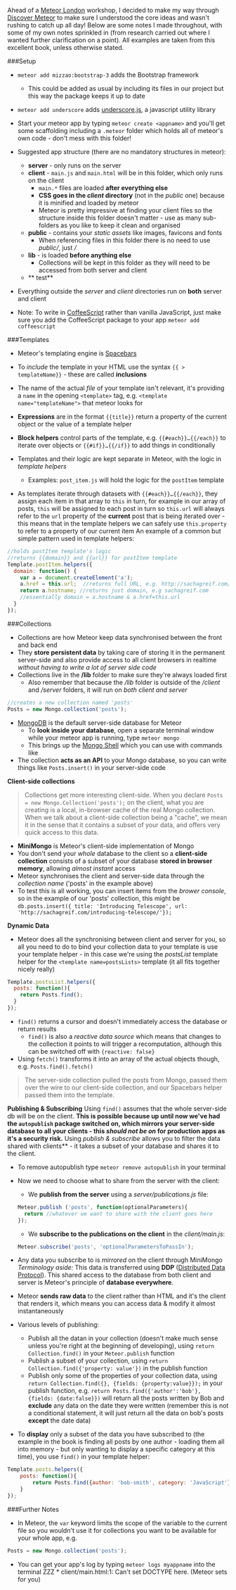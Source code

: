 Ahead of a [Meteor London](http://www.meteorlondon.com) workshop, I decided to make my way through [Discover Meteor](https://book.discovermeteor.com/) to make sure I understood the core ideas and wasn't rushing to catch up all day!
Below are some notes I made throughout, with some of my own notes sprinkled in (from research carried out where I wanted further clarification on a point).
All examples are taken from this excellent book, unless otherwise stated.

###Setup
* `meteor add mizzao:bootstrap-3` adds the Bootstrap framework
  * This could be added as usual by including its files in our project but this way the package keeps it up to date
* `meteor add underscore` adds [underscore.js](http://underscorejs.org/), a javascript utility library

* Start your meteor app by typing `meteor create <appname>` and you'll get some scaffolding including a `.meteor` folder which holds all of meteor's own code - don't mess with this folder!  
* Suggested app structure (there are no mandatory structures in meteor):
  * **server** - only runs on the server
  * **client** - `main.js` and `main.html` will be in this folder, which only runs on the client
    * `main.*` files are loaded **after everything else**
    * **CSS goes in the _client_ directory** (not in the _public_ one) because it is minified and loaded by meteor
    * Meteor is pretty impressive at finding your client files so the structure inside this folder doesn't matter - use as many sub-folders as you like to keep it clean and organised
  * **public** - contains your _static assets_ like images, favicons and fonts
    * When referencing files in this folder there is no need to use _public/_, just _/<asset-name>_
  * **lib** - is loaded **before anything else**
    * Collections will be kept in this folder as they will need to be accessed from both server and client
  * ** test**
* Everything outside the _server_ and _client_ directories run on **both** server and client
* Note: To write in [CoffeeScript](http://coffeescript.org/) rather than vanilla JavaScript, just make sure you add the CoffeeScript package to your app `meteor add coffeescript`

###Templates
* Meteor's templating engine is [Spacebars](https://github.com/meteor/meteor/blob/devel/packages/spacebars/README.md)
* To _include_ the template in your HTML use the syntax `{{ > templateName}}` - these are called **inclusions**
* The name of the actual _file_ of your template isn't relevant, it's providing a `name` in the opening `<template>` tag, e.g. `<template name="templateName">` that meteor looks for
* **Expressions** are in the format `{{title}}` return a property of the current object or the value of a template helper
* **Block helpers** control parts of the template, e.g. `{{#each}}…{{/each}}` to iterate over objects or `{{#if}}…{{/if}}` to add things in conditionally

* Templates and their logic are kept separate in Meteor, with the logic in _template helpers_
  * Examples: `post_item.js` will hold the logic for the `postItem` template

* As templates iterate through datasets with `{{#each}}…{{/each}}`, they assign each item in that array to `this` in turn, for example in our array of posts, `this` will be assigned to each post in turn so `this.url` will always refer to the `url` property of the **current** post that is being iterated over - this means that in the template helpers we can safely use `this.property` to refer to a property of our current item
An example of a common but simple pattern used in template helpers:
```javascript
//holds postItem template's logic
//returns {{domain}} and {{url}} for postItem template
Template.postItem.helpers({
  domain: function() {
    var a = document.createElement('a');
    a.href = this.url;  //returns full URL, e.g. http://sachagreif.com/introducing-telescope/
    return a.hostname; //returns just domain, e.g sachagreif.com
    //essentially domain = a.hostname & a.href=this.url
  }
});
```

###Collections
* Collections are how Meteor keep data synchronised between the front and back end
* They **store persistent data** by taking care of storing it in the permanent server-side and also provide access to all client browsers in realtime _without having to write a lot of server side code_
* Collections live in the **/lib** folder to make sure they're always loaded first
  * Also remember that because the _/lib_ folder is outside of the _/client_ and _/server_ folders, it will run on _both client and server_
```javascript
//creates a new collection named 'posts'
Posts = new Mongo.collection('posts');
```
* [MongoDB](http://www.mongodb.org/) is the default server-side database for Meteor
  * To **look inside your database**, open a separate terminal window while your meteor app is running, type `meteor mongo`
  * This brings up the [Mongo Shell](http://docs.mongodb.org/v2.2/mongo/) which you can use with commands like
* The collection **acts as an API** to your Mongo database, so you can write things like `Posts.insert()` in your server-side code

**Client-side collections**
>Collections get more interesting client-side. When you declare `Posts = new Mongo.Collection('posts');` on the client, what you are creating is a local, in-browser cache of the real Mongo collection. When we talk about a client-side collection being a "cache", we mean it in the sense that it contains a subset of your data, and offers very quick access to this data.

* **MiniMongo** is Meteor's client-side implementation of Mongo
* You don't send your _whole_ database to the client so a **client-side collection** consists of a subset of your database **stored in browser memory**, allowing _almost instant_ access
* Meteor synchronises the client and server-side data through the _collection name_ ('posts' in the example above)
* To test this is all working, you can insert items from the _brower console_, so in the example of our 'posts' collection, this might be `db.posts.insert({ title: 'Introducing Telescope', url: 'http://sachagreif.com/introducing-telescope/'});`

**Dynamic Data**
* Meteor does all the synchronising between client and server for you, so all you need to do to bind your collection data to your template is use your template helper - in this case we're using the _postsList_ template helper for the `<template name=postsLists>` template (it all fits together nicely really)
```javascript
Template.postsList.helpers({
  posts: function(){
    return Posts.find();
  }
});
```
* `find()` returns a cursor and doesn't immediately access the database or return results
  * `find()` is also a _reactive data source_ which means that changes to the collection it points to will trigger a recomputation, although this can be switched off with `{reactive: false}`
* Using `fetch()` transforms it into an array of the actual objects though, e.g. `Posts.find().fetch()`
> The server-side collection pulled the posts from Mongo, passed them over the wire to our client-side collection, and our Spacebars helper passed them into the template.

**Publishing & Subscribing**
Using `find()` assumes that the whole server-side db will be on the client. **This is possible because up until now we've had the `autopublish` package switched on, which mirrors your server-side database to all your clients - this _should not be on_ for production apps as it's a security risk.** Using _publish & subscribe_ allows you to filter the data shared with clients** - it takes a subset of your database and shares it to the client.
* To remove autopublish type `meteor remove autopublish` in your terminal
* Now we need to choose what to share from the server with the client:
  * We **publish from the server** using a _server/publications.js_ file:
  ```javascript
  Meteor.publish ('posts', function(optionalParameters){
    return //whatever we want to share with the client goes here
  });
  ```
  * We **subscribe to the publications on the client** in the _client/main.js_:
  ```javascript
  Meteor.subscribe('posts', 'optionalParametersToPassIn');
  ```
* Any data you subscribe to is _mirrored_ on the client through MiniMongo
_Terminology aside:_ This data is transferred using **DDP** ([Distributed Data Protocol](http://www.eventedmind.com/posts/meteor-subscriptions-and-ddp)).
This shared access to the database from both client and server is Meteor's principle of **database everywhere**.
* Meteor **sends raw data** to the client rather than HTML and it's the client that renders it, which means you can access data & modify it almost instantaneously

* Various levels of publishing:
  * Publish all the datan in your collection (doesn't make much sense unless you're right at the beginning of developing), using `return Collection.find()` in your `Meteor.publish` function
  * Publish a subset of your collection, using `return Collection.find({'property: value'})` in the publish function
  * Publish only some of the properties of your collection data, using `return Collection.find({}, {fields: {property:value}});` in your publish function, e.g. `return Posts.find({'author':'bob'}, {fields: {date:false}})` will return all the posts written by Bob and **exclude** any data on the date they were written (remember this is not a conditional statement, it will just return all the data on bob's posts **except** the date data)

* To **display** only a subset of the data you have subscribed to (the example in the book is finding all posts by one author - loading them all into memory - but only wanting to display a specific category at this time), you use `find()` in your template helper:
```javascript
Template.posts.helpers({
    posts: function(){
        return Posts.find({author: 'bob-smith', category: 'JavaScript'});
    }
});
```








###Further Notes
* In Meteor, the `var` keyword limits the scope of the variable to the current file so you wouldn't use it for collections you want to be available for your whole app, e.g.
```javascript
Posts = new Mongo.collection('posts');
```
* You can get your app's log by typing `meteor logs myappname` into the terminal
ZZZ * client/main.html:1: Can't set DOCTYPE here.  (Meteor sets <!DOCTYPE html> for you)
